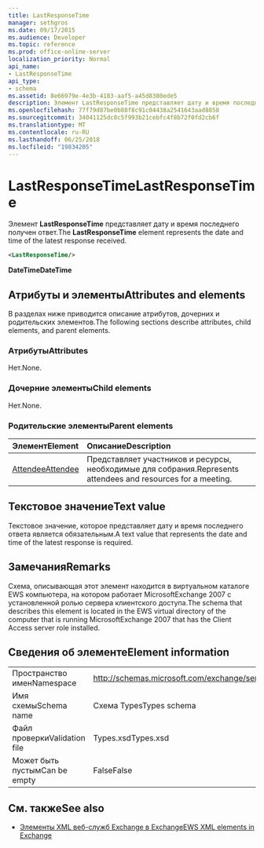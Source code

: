 ```yaml
---
title: LastResponseTime
manager: sethgros
ms.date: 09/17/2015
ms.audience: Developer
ms.topic: reference
ms.prod: office-online-server
localization_priority: Normal
api_name:
- LastResponseTime
api_type:
- schema
ms.assetid: 8e66979e-4e3b-4183-aaf5-a45d8380ede5
description: Элемент LastResponseTime представляет дату и время последнего получен ответ.
ms.openlocfilehash: 77f79d87be0b88f8c91c04438a2541643aad8858
ms.sourcegitcommit: 34041125dc8c5f993b21cebfc4f8b72f0fd2cb6f
ms.translationtype: MT
ms.contentlocale: ru-RU
ms.lasthandoff: 06/25/2018
ms.locfileid: "19834205"
---
```

# <a name="lastresponsetime"></a><span data-ttu-id="92baa-103">LastResponseTime</span><span class="sxs-lookup"><span data-stu-id="92baa-103">LastResponseTime</span></span>

<span data-ttu-id="92baa-104">Элемент **LastResponseTime** представляет дату и время последнего получен ответ.</span><span class="sxs-lookup"><span data-stu-id="92baa-104">The **LastResponseTime** element represents the date and time of the latest response received.</span></span> 
  
```xml
<LastResponseTime/>
```

 <span data-ttu-id="92baa-105">**DateTime**</span><span class="sxs-lookup"><span data-stu-id="92baa-105">**DateTime**</span></span>
## <a name="attributes-and-elements"></a><span data-ttu-id="92baa-106">Атрибуты и элементы</span><span class="sxs-lookup"><span data-stu-id="92baa-106">Attributes and elements</span></span>

<span data-ttu-id="92baa-107">В разделах ниже приводится описание атрибутов, дочерних и родительских элементов.</span><span class="sxs-lookup"><span data-stu-id="92baa-107">The following sections describe attributes, child elements, and parent elements.</span></span>
  
### <a name="attributes"></a><span data-ttu-id="92baa-108">Атрибуты</span><span class="sxs-lookup"><span data-stu-id="92baa-108">Attributes</span></span>

<span data-ttu-id="92baa-109">Нет.</span><span class="sxs-lookup"><span data-stu-id="92baa-109">None.</span></span>
  
### <a name="child-elements"></a><span data-ttu-id="92baa-110">Дочерние элементы</span><span class="sxs-lookup"><span data-stu-id="92baa-110">Child elements</span></span>

<span data-ttu-id="92baa-111">Нет.</span><span class="sxs-lookup"><span data-stu-id="92baa-111">None.</span></span>
  
### <a name="parent-elements"></a><span data-ttu-id="92baa-112">Родительские элементы</span><span class="sxs-lookup"><span data-stu-id="92baa-112">Parent elements</span></span>

|<span data-ttu-id="92baa-113">**Элемент**</span><span class="sxs-lookup"><span data-stu-id="92baa-113">**Element**</span></span>|<span data-ttu-id="92baa-114">**Описание**</span><span class="sxs-lookup"><span data-stu-id="92baa-114">**Description**</span></span>|
|:-----|:-----|
|[<span data-ttu-id="92baa-115">Attendee</span><span class="sxs-lookup"><span data-stu-id="92baa-115">Attendee</span></span>](attendee.md) <br/> |<span data-ttu-id="92baa-116">Представляет участников и ресурсы, необходимые для собрания.</span><span class="sxs-lookup"><span data-stu-id="92baa-116">Represents attendees and resources for a meeting.</span></span>  <br/> |
   
## <a name="text-value"></a><span data-ttu-id="92baa-117">Текстовое значение</span><span class="sxs-lookup"><span data-stu-id="92baa-117">Text value</span></span>

<span data-ttu-id="92baa-118">Текстовое значение, которое представляет дату и время последнего ответа является обязательным.</span><span class="sxs-lookup"><span data-stu-id="92baa-118">A text value that represents the date and time of the latest response is required.</span></span>
  
## <a name="remarks"></a><span data-ttu-id="92baa-119">Замечания</span><span class="sxs-lookup"><span data-stu-id="92baa-119">Remarks</span></span>

<span data-ttu-id="92baa-120">Схема, описывающая этот элемент находится в виртуальном каталоге EWS компьютера, на котором работает MicrosoftExchange 2007 с установленной ролью сервера клиентского доступа.</span><span class="sxs-lookup"><span data-stu-id="92baa-120">The schema that describes this element is located in the EWS virtual directory of the computer that is running MicrosoftExchange 2007 that has the Client Access server role installed.</span></span>
  
## <a name="element-information"></a><span data-ttu-id="92baa-121">Сведения об элементе</span><span class="sxs-lookup"><span data-stu-id="92baa-121">Element information</span></span>

|||
|:-----|:-----|
|<span data-ttu-id="92baa-122">Пространство имен</span><span class="sxs-lookup"><span data-stu-id="92baa-122">Namespace</span></span>  <br/> |http://schemas.microsoft.com/exchange/services/2006/types  <br/> |
|<span data-ttu-id="92baa-123">Имя схемы</span><span class="sxs-lookup"><span data-stu-id="92baa-123">Schema name</span></span>  <br/> |<span data-ttu-id="92baa-124">Схема Types</span><span class="sxs-lookup"><span data-stu-id="92baa-124">Types schema</span></span>  <br/> |
|<span data-ttu-id="92baa-125">Файл проверки</span><span class="sxs-lookup"><span data-stu-id="92baa-125">Validation file</span></span>  <br/> |<span data-ttu-id="92baa-126">Types.xsd</span><span class="sxs-lookup"><span data-stu-id="92baa-126">Types.xsd</span></span>  <br/> |
|<span data-ttu-id="92baa-127">Может быть пустым</span><span class="sxs-lookup"><span data-stu-id="92baa-127">Can be empty</span></span>  <br/> |<span data-ttu-id="92baa-128">False</span><span class="sxs-lookup"><span data-stu-id="92baa-128">False</span></span>  <br/> |
   
## <a name="see-also"></a><span data-ttu-id="92baa-129">См. также</span><span class="sxs-lookup"><span data-stu-id="92baa-129">See also</span></span>



- [<span data-ttu-id="92baa-130">Элементы XML веб-служб Exchange в Exchange</span><span class="sxs-lookup"><span data-stu-id="92baa-130">EWS XML elements in Exchange</span></span>](ews-xml-elements-in-exchange.md)

